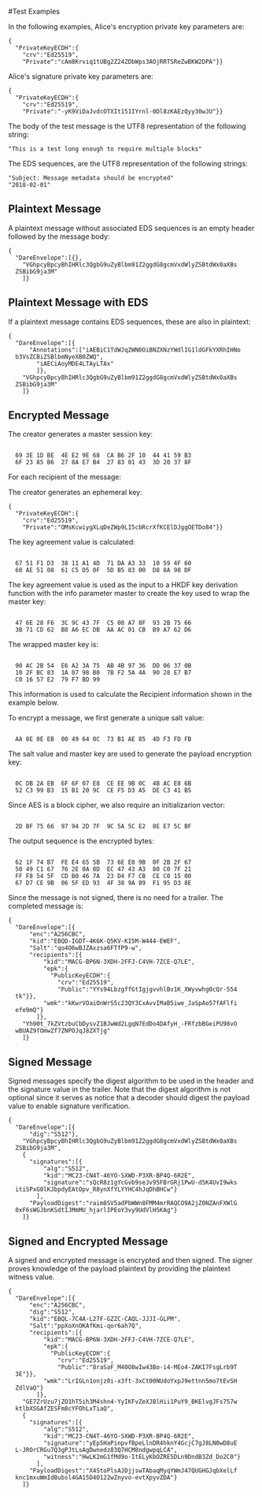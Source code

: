 
#Test Examples

In the following examples, Alice's encryption private key parameters are:

~~~~
{
  "PrivateKeyECDH":{
    "crv":"Ed25519",
    "Private":"cAm8Krviq1tUBg2Z24ZDbWps3AOjRRTSReZwBKW2DPA"}}
~~~~

 Alice's signature private key parameters are:

~~~~
{
  "PrivateKeyECDH":{
    "crv":"Ed25519",
    "Private":"-yK9ViDaJvdcOTXIt151IYrnl-0Dl8zKAEzQyy30wJU"}}
~~~~

The body of the test message is the UTF8 representation of the following string:

~~~~
"This is a test long enough to require multiple blocks"
~~~~

The EDS sequences, are the UTF8 representation of the following strings:

~~~~
"Subject: Message metadata should be encrypted"
"2018-02-01"
~~~~

## Plaintext Message

A plaintext message without associated EDS sequences is an empty header
followed by the message body:

~~~~
{
  "DareEnvelope":[{},
    "VGhpcyBpcyBhIHRlc3QgbG9uZyBlbm91Z2ggdG8gcmVxdWlyZSBtdWx0aXBs
  ZSBibG9ja3M"
    ]}
~~~~

## Plaintext Message with EDS

If a plaintext message contains EDS sequences, these are also in plaintext:

~~~~
{
  "DareEnvelope":[{
      "Annotations":["iAEBiC1TdWJqZWN0OiBNZXNzYWdlIG1ldGFkYXRhIHNo
  b3VsZCBiZSBlbmNyeXB0ZWQ",
        "iAECiAoyMDE4LTAyLTAx"
        ]},
    "VGhpcyBpcyBhIHRlc3QgbG9uZyBlbm91Z2ggdG8gcmVxdWlyZSBtdWx0aXBs
  ZSBibG9ja3M"
    ]}
~~~~

## Encrypted Message

The creator generates a master session key:

~~~~

  69 3E 1D BE  4E E2 9E 68  CA B6 2F 10  44 41 59 B3
  6F 23 85 B6  27 8A E7 B4  27 83 01 43  3D 20 37 8F
~~~~

For each recipient of the message:

The creator generates an ephemeral key:

~~~~
{
  "PrivateKeyECDH":{
    "crv":"Ed25519",
    "Private":"OMsKcwiygXLqDeZWp9LI5cbRcrXfKCElDJggOETDo84"}}
~~~~

The key agreement value is calculated:

~~~~

  67 51 F1 D3  38 11 A1 4D  71 DA A3 33  10 59 4F 60
  60 AE 51 08  61 C5 D5 0F  5D B5 83 00  D8 8A 98 DF
~~~~

The key agreement value is used as the input to a HKDF key
derivation function with the info parameter 
master to create the key used to wrap the master key:

~~~~

  47 6E 28 F6  3C 9C 43 7F  C5 08 A7 8F  93 2B 75 66
  3B 71 CD 62  B8 A6 EC DB  AA AC 01 CB  B9 A7 62 D6
~~~~

The wrapped master key is:

~~~~

  90 AC 2B 54  E6 A2 3A 75  AB 4B 97 36  DD 06 37 0B
  10 2F BC 83  1A 07 98 B0  7B F2 5A 4A  90 28 E7 B7
  C0 16 57 E2  79 F7 BD 99
~~~~

This information is used to calculate the Recipient information
shown in the example below.

To encrypt a message, we first generate a unique salt value:


~~~~

  AA 8E 0E EB  00 49 64 0C  73 B1 AE 85  4D F3 FD FB
~~~~

The salt value and master key are used to generate the payload encryption
key:

~~~~

  0C DB 2A EB  6F 6F 07 E8  CE EE 9B 0C  4B AC E8 6B
  52 C3 99 B3  15 B1 20 9C  CE F5 D3 A5  DE C3 41 B5
~~~~

Since AES is a block cipher, we also require an initializarion vector:

~~~~

  2D BF 75 66  97 94 2D 7F  9C 5A 5C E2  8E E7 5C BF
~~~~

The output sequence is the encrypted bytes:

~~~~

  62 1F 74 B7  FE E4 65 5B  73 6E E0 9B  0F 2B 2F 67
  50 49 C1 67  76 2E 0A 8D  EC 47 43 A3  80 C0 7F 21
  FF F8 54 5F  CD B0 46 7A  23 D4 F7 CB  CE C0 15 00
  67 D7 CE 9B  06 5F ED 93  4F 38 9A 89  F1 95 D3 8E
~~~~

Since the message is not signed, there is no need for a trailer.
The completed message is:

~~~~
{
  "DareEnvelope":[{
      "enc":"A256CBC",
      "kid":"EBQD-IGDT-4K6K-Q5KV-KI5M-W444-EWEF",
      "Salt":"qo4O6wBJZAxzsa6FTfP9-w",
      "recipients":[{
          "kid":"MACG-BP6N-3XDH-2FFJ-C4VH-7ZCE-Q7LE",
          "epk":{
            "PublicKeyECDH":{
              "crv":"Ed25519",
              "Public":"YYs94LbzgffGtIgjgvvhlBv1K_XWyvwhg0cQr-554
  tk"}},
          "wmk":"kKwrVOaiOnWrS5c23QY3CxAvvIMaB5iwe_JaSpAo57fAFlfi
  efe9mQ"}
        ]},
    "Yh90t_7kZVtzbuCbDysvZ1BJwWd2LgqN7EdDo4DAfyH_-FRfzbBGeiPU98vO
  wBUAZ9fOmwZf7ZNPOJqJ8ZXTjg"
    ]}
~~~~

## Signed Message

Signed messages specify the digest algorithm to be used in the header and
the signature value in the trailer. Note that the digest algorithm is not optional
since it serves as notice that a decoder should digest the payload value 
to enable signature verification.

~~~~
{
  "DareEnvelope":[{
      "dig":"S512"},
    "VGhpcyBpcyBhIHRlc3QgbG9uZyBlbm91Z2ggdG8gcmVxdWlyZSBtdWx0aXBs
  ZSBibG9ja3M",
    {
      "signatures":[{
          "alg":"S512",
          "kid":"MC23-CN4T-46YO-SXWD-P3XR-BP4Q-6R2E",
          "signature":"sQcR8z1gYcGvb9seJv95FBrGRj1PwU-d5K4UvI9wks
  itiSPxG0lKJbpdyEAtOpv_R8ynXfYLYYHC4hJqDhBHCw"}
        ],
      "PayloadDigest":"raim8SV5adPbWWn8FMM4mrRAQCO9A2jZ0NZAnFXWlG
  0xF6sWGJbnKSdtIJMmMU_hjarlIPEoY3vy9UdVlH5KAg"}
    ]}
~~~~

## Signed and Encrypted Message

A signed and encrypted message is encrypted and then signed.
The signer proves knowledge of the payload plaintext by providing the
plaintext witness value.

~~~~
{
  "DareEnvelope":[{
      "enc":"A256CBC",
      "dig":"S512",
      "kid":"EBQL-7C4A-L27F-GZZC-CAQL-JJJI-GLPM",
      "Salt":"ppXoXnOKAfKmi-qor6ah7Q",
      "recipients":[{
          "kid":"MACG-BP6N-3XDH-2FFJ-C4VH-7ZCE-Q7LE",
          "epk":{
            "PublicKeyECDH":{
              "crv":"Ed25519",
              "Public":"8raSaF_M40O8wIw43Bo-i4-MEo4-ZAKI7FsgLrb9T
  3E"}},
          "wmk":"LrIGLn1onjz0i-x3ft-3xCt00NUdoYxpJ9ettnn5mo7tEvSH
  ZdlVaQ"}
        ]},
    "GE7ZrUzu7jZO1hT5ih3M4shn4-YyIKFvZeXJBlHii1PuY9_BKElvgJFs757w
  ktlbXSGAfZESFm8cYFOhLxTiaQ",
    {
      "signatures":[{
          "alg":"S512",
          "kid":"MC23-CN4T-46YO-SXWD-P3XR-BP4Q-6R2E",
          "signature":"yEp5HaPinpvfBpeLlnDR4hknY4GcjC7gJ8LN0wD8uE
  L-JROrCRGu7Q3gPJtLsAgDwnedz83Q7HCM8ndgwpqLCA",
          "witness":"HwLK2mG1fMd9o-ItELyKbOZRE5DLn9DndB3Zd_Do2C0"}
        ],
      "PayloadDigest":"X4StoPlsAJDjjswTAbaqMyqYWmJ47QUGHGJqbXelLf
  knc1mxuWmIdBubsl4GA15D4O122wZnyvo-evtXpyvZDA"}
    ]}
~~~~


